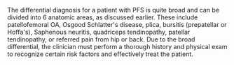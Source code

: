 The differential diagnosis for a patient with PFS is quite broad and can be divided into 6 anatomic areas, as discussed earlier. These include patellofemoral OA, Osgood Schlatter's disease, plica, bursitis (prepatellar or Hoffa's), Saphenous neuritis, quadriceps tendinopathy, patellar tendinopathy, or referred pain from hip or back. Due to the broad differential, the clinician must perform a thorough history and physical exam to recognize certain risk factors and effectively treat the patient.